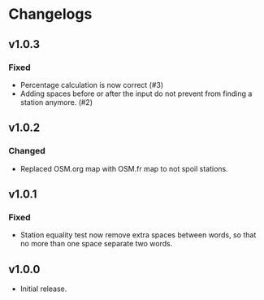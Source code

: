 # Changelogs

## v1.0.3

### Fixed

- Percentage calculation is now correct (#3)
- Adding spaces before or after the input do not prevent from finding a station anymore. (#2)

## v1.0.2

### Changed

- Replaced OSM.org map with OSM.fr map to not spoil stations.

## v1.0.1

### Fixed

- Station equality test now remove extra spaces between words, so that no more than one space separate two words.

## v1.0.0

- Initial release.